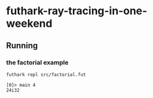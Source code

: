 # futhark-ray-tracing-in-one-weekend

## Running

### the factorial example
```
futhark repl src/factorial.fut

[0]> main 4
24i32
```